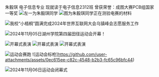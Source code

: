 朱毅琪 电子信息专业 现就读于电子信息2312班 曾获荣誉：成图大赛PCB组国家一等奖
![左一为朱毅琪同学](https://github.com/user-attachments/assets/d998bc74-374e-4e8c-8f29-56cf311ad299)
![图为朱毅琪同学正在测验电赛的材料](https://github.com/user-attachments/assets/ea5949cf-4a87-45e5-b787-1cd2c95cbb85)

![我校“小梧桐”圆满完成2024年世界互联网大会乌镇峰会志愿服务工作](https://github.com/user-attachments/assets/7f3f76e9-9214-4e94-a03d-443ce9c4be95)

![2024年11月05日湖州学院第四届田径运动会开幕！](https://github.com/user-attachments/assets/27a5bc16-161e-4a72-be13-6589f8f9982d)

![开幕式表演](https://github.com/user-attachments/assets/3fc6b39b-ddc4-40f0-b78a-b959b4f1e0a2)
![开幕式表演](https://github.com/user-attachments/assets/c62b1436-8f8e-4419-bef5-fffd47a66c06)
![开幕式表演](https://github.com/user-attachments/assets/3a58090c-8da5-4d86-ae75-912f28a07ed5)

![运动会赛跑](https://github.com/user-attachments/assets/46c00bbd-70d0-48a7-ad2c-1fe1e5651d07)
![运动会标枪]https://github.com/user-attachments/assets/0ec615ee-c82c-4548-b2b3-fc65c96bfc44)

![2024年11月06日运动会闭幕式](https://github.com/user-attachments/assets/957e6344-5133-4b2b-805c-0b8a2f8acfb4)
